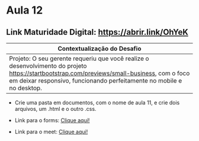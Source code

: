 # Aula 12

## Link Maturidade Digital: https://abrir.link/OhYeK

|Contextualização do Desafio|
|-|
|Projeto: O seu gerente requeriu que você realize o desenvolvimento do projeto https://startbootstrap.com/previews/small-business, com o foco em deixar responsivo, funcionando perfeitamente no mobile e no desktop.|
- Crie uma pasta em documentos, com o nome de aula 11, e crie dois arquivos, um .html e o outro .css. 


- Link para o forms: <a href="#">Clique aqui!</a>
- Link para o meet: <a href="https://meet.google.com/zdw-aaxn-bjz?pli=1">Clique aqui!</a>

